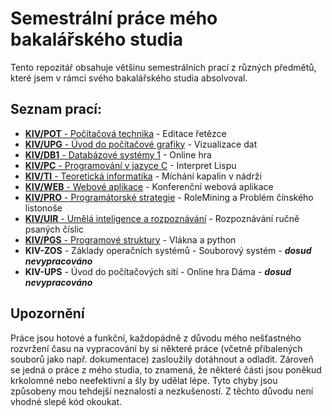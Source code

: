 # Semestrální práce mého bakalářského studia
Tento repozitář obsahuje většinu semestrálních prací z různých předmětů, které jsem v rámci svého bakalářského studia absolvoval.

## Seznam prací:
* [**KIV/POT** - Počítačová technika](https://github.com/hintikulus/school_bc_projects/tree/main/KIV-POT) - Editace řetězce
* [**KIV/UPG** - Úvod do počítačové grafiky](https://github.com/hintikulus/school_bc_projects/tree/main/KIV-UPG) - Vizualizace dat
* [**KIV/DB1** - Databázové systémy 1](https://github.com/hintikulus/school_bc_projects/tree/main/KIV-DB1) - Online hra
* [**KIV/PC** - Programování v jazyce C](https://github.com/hintikulus/school_bc_projects/tree/main/KIV-PC) - Interpret Lispu
* [**KIV/TI** - Teoretická informatika](https://github.com/hintikulus/school_bc_projects/tree/main/KIV-TI) - Míchání kapalin v nádrži
* [**KIV/WEB** - Webové aplikace](https://github.com/hintikulus/school_bc_projects/tree/main/KIV-WEB) - Konferenční webová aplikace
* [**KIV/PRO** - Programátorské strategie](https://github.com/hintikulus/school_bc_projects/tree/main/KIV-PRO) - RoleMining a Problém čínského listonoše
* [**KIV/UIR** - Umělá inteligence a rozpoznávání](https://github.com/hintikulus/school_bc_projects/tree/main/KIV-UIR) - Rozpoznávání ručně psaných číslic
* [**KIV/PGS** - Programové struktury](https://github.com/hintikulus/school_bc_projects/tree/main/KIV-PGS) - Vlákna a python
* **KIV-ZOS** - Základy operačních systémů - Souborový systém - ***dosud nevypracováno***
* **KIV-UPS** - Úvod do počítačových sítí - Online hra Dáma - ***dosud nevypracováno***

## Upozornění
Práce jsou hotové a funkční, každopádně z důvodu mého nešťastného rozvržení času na vypracování by si některé práce (včetně přibalených souborů jako např. dokumentace) zasloužily dotáhnout a odladit. Zároveň se jedná o práce z mého studia, to znamená, že některé části jsou poněkud krkolomné nebo neefektivní a šly by udělat lépe. Tyto chyby jsou způsobeny mou tehdejší neznalostí a nezkušeností. Z těchto důvodu není vhodné slepě kód okoukat.
